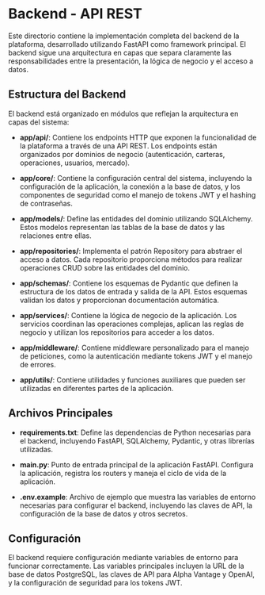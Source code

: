 # Backend - API REST

Este directorio contiene la implementación completa del backend de la plataforma, desarrollado utilizando FastAPI como framework principal. El backend sigue una arquitectura en capas que separa claramente las responsabilidades entre la presentación, la lógica de negocio y el acceso a datos.

## Estructura del Backend

El backend está organizado en módulos que reflejan la arquitectura en capas del sistema:

- **app/api/**: Contiene los endpoints HTTP que exponen la funcionalidad de la plataforma a través de una API REST. Los endpoints están organizados por dominios de negocio (autenticación, carteras, operaciones, usuarios, mercado).

- **app/core/**: Contiene la configuración central del sistema, incluyendo la configuración de la aplicación, la conexión a la base de datos, y los componentes de seguridad como el manejo de tokens JWT y el hashing de contraseñas.

- **app/models/**: Define las entidades del dominio utilizando SQLAlchemy. Estos modelos representan las tablas de la base de datos y las relaciones entre ellas.

- **app/repositories/**: Implementa el patrón Repository para abstraer el acceso a datos. Cada repositorio proporciona métodos para realizar operaciones CRUD sobre las entidades del dominio.

- **app/schemas/**: Contiene los esquemas de Pydantic que definen la estructura de los datos de entrada y salida de la API. Estos esquemas validan los datos y proporcionan documentación automática.

- **app/services/**: Contiene la lógica de negocio de la aplicación. Los servicios coordinan las operaciones complejas, aplican las reglas de negocio y utilizan los repositorios para acceder a los datos.

- **app/middleware/**: Contiene middleware personalizado para el manejo de peticiones, como la autenticación mediante tokens JWT y el manejo de errores.

- **app/utils/**: Contiene utilidades y funciones auxiliares que pueden ser utilizadas en diferentes partes de la aplicación.

## Archivos Principales

- **requirements.txt**: Define las dependencias de Python necesarias para el backend, incluyendo FastAPI, SQLAlchemy, Pydantic, y otras librerías utilizadas.

- **main.py**: Punto de entrada principal de la aplicación FastAPI. Configura la aplicación, registra los routers y maneja el ciclo de vida de la aplicación.

- **.env.example**: Archivo de ejemplo que muestra las variables de entorno necesarias para configurar el backend, incluyendo las claves de API, la configuración de la base de datos y otros secretos.

## Configuración

El backend requiere configuración mediante variables de entorno para funcionar correctamente. Las variables principales incluyen la URL de la base de datos PostgreSQL, las claves de API para Alpha Vantage y OpenAI, y la configuración de seguridad para los tokens JWT.


